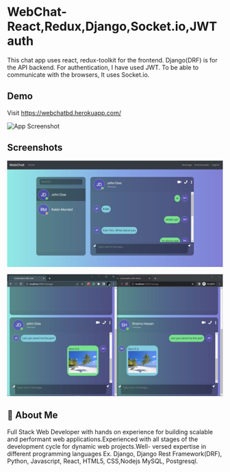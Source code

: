
# WebChat-React,Redux,Django,Socket.io,JWT auth

This chat app uses react, redux-toolkit for the frontend. Django(DRF) is for the API backend. For authentication, I have used JWT. To be able to communicate with the browsers, It uses Socket.io.


## Demo

Visit https://webchatbd.herokuapp.com/

![App Screenshot](https://github.com/shamscsediu/Web-Chat/raw/master/demo/webchatdemo.gif)

## Screenshots

![App Screenshot](https://github.com/shamscsediu/Web-Chat/raw/master/demo/screenshot2.jpg)


![App Screenshot](https://github.com/shamscsediu/Web-Chat/raw/master/demo/screenshot1.jpg)





## 🚀 About Me
Full Stack Web Developer with hands on experience for building scalable and performant web applications.Experienced with all stages of the development cycle for dynamic web projects.Well- versed expertise in different programming languages Ex. Django, Django Rest Framework(DRF), Python, Javascript, React, HTML5, CSS,Nodejs MySQL, Postgresql.




